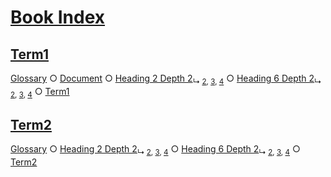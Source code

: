 # [Book Index](#book-index)

## [Term1](#term1)

[Glossary][1] ○ [Document][2] ○ [Heading 2 Depth 2][3]<sub>↳ [2][4], [3][5], [4][6]</sub> ○ [Heading 6 Depth 2][7]<sub>↳ [2][8], [3][9], [4][10]</sub> ○ [Term1][11]

## [Term2](#term2)

[Glossary][12] ○ [Heading 2 Depth 2][3]<sub>↳ [2][4], [3][5], [4][6]</sub> ○ [Heading 6 Depth 2][7]<sub>↳ [2][8], [3][9], [4][10]</sub> ○ [Term2][13]

[1]: ./glossary.md#term1 "Term1 description."

[2]: ./document-terms.md#document

[3]: ./document-terms.md#heading-2-depth-2

[4]: ./document-terms.md#heading-3-depth-3 "Heading 3 Depth 3"

[5]: ./document-terms.md#heading-4-depth-4 "Heading 4 Depth 4"

[6]: ./document-terms.md#heading-5-depth-3 "Heading 5 Depth 3"

[7]: ./document-terms.md#heading-6-depth-2

[8]: ./document-terms.md#heading-7-depth-3 "Heading 7 Depth 3"

[9]: ./document-terms.md#heading-8-depth-6 "Heading 8 Depth 6"

[10]: ./document-terms.md#heading-9-depth-2 "Heading 9 Depth 2"

[11]: ./glossary.md#term1

[12]: ./glossary.md#term2 "Term2 description."

[13]: ./glossary.md#term2
